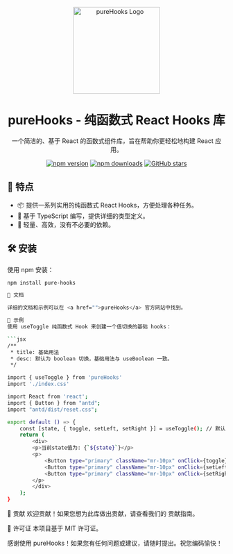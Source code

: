 <p align="center">
  <img src="your-logo.png" alt="pureHooks Logo" width="200" />
</p>

<h1 align="center">pureHooks - 纯函数式 React Hooks 库</h1>

<div align="center">

一个简洁的、基于 React 的函数式组件库，旨在帮助你更轻松地构建 React 应用。

[![npm version](https://img.shields.io/npm/v/pure-hooks.svg)](https://www.npmjs.com/package/pure-hooks)
[![npm downloads](https://img.shields.io/npm/dm/pure-hooks.svg)](https://www.npmjs.com/package/pure-hooks)
[![GitHub stars](https://img.shields.io/github/stars/luszz/pure-hooks)](https://github.com/luszz/pure-hooks/stargazers)

</div>

## 🚀 特点

- 📦 提供一系列实用的纯函数式 React Hooks，方便处理各种任务。
- 🌈 基于 TypeScript 编写，提供详细的类型定义。
- 🎯 轻量、高效，没有不必要的依赖。

## 🛠️ 安装

使用 npm 安装：

```bash
npm install pure-hooks

📖 文档

详细的文档和示例可以在 <a href="">pureHooks</a> 官方网站中找到。

🎉 示例
使用 useToggle 纯函数式 Hook 来创建一个值切换的基础 hooks：

```jsx
/**
 * title: 基础用法
 * desc: 默认为 boolean 切换，基础用法与 useBoolean 一致。
 */

import { useToggle } from 'pureHooks'
import './index.css'

import React from 'react';
import { Button } from "antd";
import "antd/dist/reset.css";

export default () => {
    const [state, { toggle, setLeft, setRight }] = useToggle(); // 默认值为 false
    return (
        <div>
        <p>当前state值为: {`${state}`}</p>
        <p>
            <Button type="primary" className="mr-10px" onClick={toggle}>Toggle</Button>
            <Button type="primary" className="mr-10px" onClick={setLeft}>setLeft</Button>
            <Button type="primary" className="mr-10px" onClick={setRight}>setLeft</Button>
        </p>
        </div>
    );
}
```



🤝 贡献
欢迎贡献！如果您想为此库做出贡献，请查看我们的 贡献指南。



📄 许可证
本项目基于 MIT 许可证。



感谢使用 pureHooks！如果您有任何问题或建议，请随时提出。祝您编码愉快！